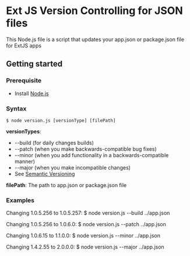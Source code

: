 # Ext JS Version Controlling for JSON files
This Node.js file is a script that updates your app.json or package.json file for ExtJS apps

## Getting started
### Prerequisite
- Install [Node.js](https://nodejs.org/)

### Syntax
    $ node version.js [versionType] [filePath]

**versionTypes**:
- --build (for daily changes builds)
- --patch (when you make backwards-compatible bug fixes)
- --minor (when you add functionality in a backwards-compatible manner)
- --major (when you make incompatible changes)
- See [Semantic Versioning](https://semver.org/)

**filePath**: The path to app.json or package.json file

### Examples

Changing 1.0.5.256 to 1.0.5.257:
    $ node version.js --build ../app.json

Changing 1.0.5.256 to 1.0.6.0:
    $ node version.js --patch ../app.json

Changing 1.0.6.15 to 1.1.0.0:
    $ node version.js --minor ../app.json

Changing 1.4.2.55 to 2.0.0.0:
    $ node version.js --major ../app.json
